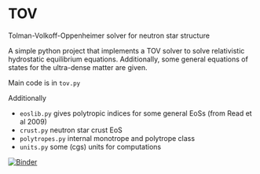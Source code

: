 # TOV 
Tolman-Volkoff-Oppenheimer solver for neutron star structure

A simple python project that implements a TOV solver to solve relativistic hydrostatic equilibrium equations. Additionally, some general equations of states for the ultra-dense matter are given.

Main code is in `tov.py`

Additionally 
- `eoslib.py` gives polytropic indices for some general EoSs (from Read et al 2009)
- `crust.py` neutron star crust EoS 
- `polytropes.py` internal monotrope and polytrope class
- `units.py` some (cgs) units for computations


[![Binder](https://mybinder.org/badge_logo.svg)](https://mybinder.org/v2/gh/ddeb32/SLY_NR/master)
